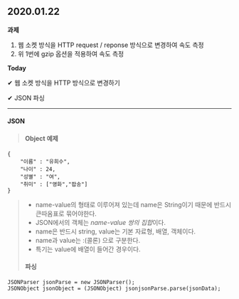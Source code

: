 ## 2020.01.22

**과제**
1) 웹 소켓 방식을 HTTP request / reponse 방식으로 변경하여 속도 측정
2) 위 1번에 gzip 옵션을 적용하여 속도 측정

**Today**

&#10004; 웹 소켓 방식을 HTTP 방식으로 변경하기 

&#10004; JSON 파싱


---

#### JSON
> #### Object 예제
```
{
    "이름" : "유희수",
    "나이" : 24,
    "성별" : "여",
    "취미" : ["영화","팝송"]
}
```
> - name-value의 형태로 이루어져 있는데 name은 String이기 때문에 반드시 큰따옴표로 묶어야한다.
> - JSON에서의 객체는 *name-value 쌍의 집합*이다.
> - name은 반드시 string, value는 기본 자료형, 배열, 객체이다.
> - name과 value는 :(콜론) 으로 구분한다.
> - 특기는 value에 배열이 들어간 경우이다.
>
>
> #### 파싱
```
JSONParser jsonParse = new JSONParser();
JSONObject jsonObject = (JSONObject) jsonjsonParse.parse(jsonData);
```
